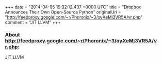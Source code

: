 +++
date = "2014-04-05 19:32:12.437 +0000 UTC"
title = "Dropbox Announces Their Own Open-Source Python"
originalUrl = "http://feedproxy.google.com/~r/Phoronix/~3/oyXeMj3VR5A/vr.php"
comment = "JIT LLVM"
+++

### About http://feedproxy.google.com/~r/Phoronix/~3/oyXeMj3VR5A/vr.php:

JIT LLVM

